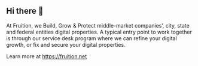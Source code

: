 ## Hi there 👋
At Fruition, we Build, Grow & Protect middle-market companies’, city, state and federal entities digital properties.
A typical entry point to work together is through our service desk program where we can refine your digital growth, or fix and secure your digital properties. 
 
Learn more at https://fruition.net
